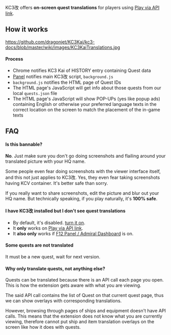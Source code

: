 KC3改 offers **on-screen quest translations** for players using [Play via API link](https://github.com/KC3Kai/kc3-docs/tree/master/en/Gameplay_-_API_Link.md "wikilink").

How it works
------------

<https://github.com/dragonjet/KC3Kai/kc3-docs/blob/master/wiki/images/KC3KaiTranslations.jpg>

#### Process

-   Chrome notifies KC3 Kai of HISTORY entry containing Quest data
-   [Panel](https://github.com/KC3Kai/kc3-docs/tree/master/en/Panel.md "wikilink") notifies main KC3改 script, `background.js`
-   `background.js` notifies the HTML page of Quest IDs
-   The HTML page's JavaScript will get info about those quests from our local `quests.json` file
-   The HTML page's JavaScript will show POP-UPs (yes like popup ads) containing English or otherwise your preferred language texts in the correct location on the screen to match the placement of the in-game texts

FAQ
---

#### Is this bannable?

**No**. Just make sure you don't go doing screenshots and flailing around your translated picture with your HQ name.

Some people even fear doing screenshots with the viewer interface itself, and this not just applies to KC3改. Yes, they even fear taking screenshots having KCV container. It's better safe than sorry.

If you really want to share screenshots, edit the picture and blur out your HQ name. But technically speaking, if you play naturally, it's **100% safe**.

#### I have KC3改 installed but I don't see quest translations

-   By default, it's disabled. [turn it on](http://github.com/KC3Kai/kc3-docs/tree/master/en/Settings.md "wikilink").
-   It **only** works on [Play via API link](https://github.com/KC3Kai/kc3-docs/tree/master/en/Gameplay_-_API_Link.md "wikilink").
-   It **also only** works if [F12 Panel / Admiral Dashboard](https://github.com/KC3Kai/kc3-docs/tree/master/en/Panel.md "wikilink") is on.

#### Some quests are not translated

It must be a new quest, wait for next version.

#### Why only translate quests, not anything else?

Quests can be translated because there is an API call each page you open. This is how the extension gets aware with what you are viewing.

The said API call contains the list of Quest on that current quest page, thus we can show overlays with corresponding translations.

However, browsing through pages of ships and equipment doesn't have API calls. This means that the extension does not know what you are currently viewing, therefore cannot put ship and item translation overlays on the screen like how it does with quests.
